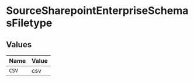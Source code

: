 # SourceSharepointEnterpriseSchemasFiletype


## Values

| Name  | Value |
| ----- | ----- |
| `CSV` | csv   |